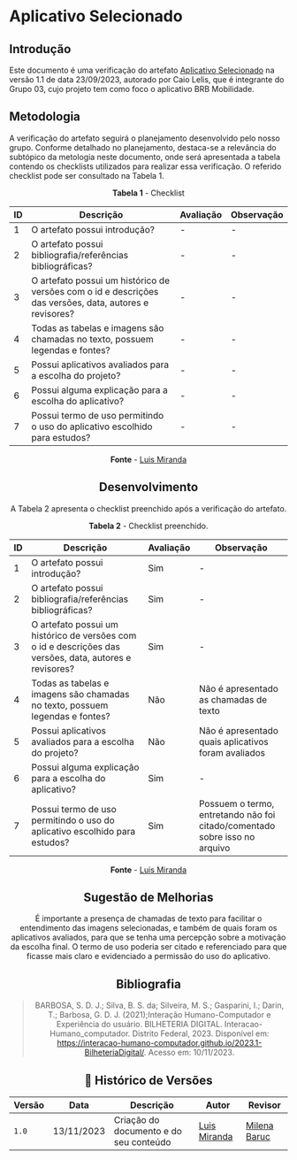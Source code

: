 # Aplicativo Selecionado

## Introdução
Este documento é uma verificação do artefato [Aplicativo Selecionado](https://github.com/Requisitos-de-Software/2023.2-BRBMobilidade/blob/main/docs/Planejamento/aplicativo-selecionado.md) na versão 1.1 de data 23/09/2023, autorado por Caio Lelis, que é integrante do Grupo 03, cujo projeto tem como foco o aplicativo BRB Mobilidade.

## Metodologia
A verificação do artefato seguirá o planejamento desenvolvido pelo nosso grupo. Conforme detalhado no planejamento, destaca-se a relevância do subtópico da metologia neste documento, onde será apresentada a tabela contendo os checklists utilizados para realizar essa verificação. O referido checklist pode ser consultado na Tabela 1.

<center>

**Tabela 1** - Checklist

| **ID** | **Descrição** | **Avaliação** | **Observação** |
|---|------------|------------|-------------|
| 1 | O artefato possui introdução? | - | - |
| 2 | O artefato possui bibliografia/referências bibliográficas? | - | - |
| 3 | O artefato possui um histórico de versões com o id e descrições das versões, data, autores e revisores? | - | - |
| 4 | Todas as tabelas e imagens são chamadas no texto, possuem legendas e fontes?|-|-|
| 5 | Possui aplicativos avaliados para a escolha do projeto?|-|-|
| 6 | Possui alguma explicação para a escolha do aplicativo? |-|-|
| 7 | Possui termo de uso permitindo o uso do aplicativo escolhido para estudos? |-|-| 

**Fonte** - [Luis Miranda](https://github.com/LuisMiranda10)

<center>

## Desenvolvimento
A Tabela 2 apresenta o checklist preenchido após a verificação do artefato.

<center>

**Tabela 2** - Checklist preenchido.

| **ID** | **Descrição** | **Avaliação** | **Observação** |
|---|------------|------------|-------------|
| 1 | O artefato possui introdução? | Sim | - |
| 2 | O artefato possui bibliografia/referências bibliográficas? | Sim | - |
| 3 | O artefato possui um histórico de versões com o id e descrições das versões, data, autores e revisores? | Sim | - |
| 4 | Todas as tabelas e imagens são chamadas no texto, possuem legendas e fontes?|Não | Não é apresentado as chamadas de texto |
| 5 | Possui aplicativos avaliados para a escolha do projeto?|Não  | Não é apresentado quais aplicativos foram avaliados |
| 6 | Possui alguma explicação para a escolha do aplicativo? |Sim   |-|
| 7 | Possui termo de uso permitindo o uso do aplicativo escolhido para estudos? |Sim | Possuem o termo, entretando não foi citado/comentado sobre isso no arquivo | 

**Fonte** - [Luis Miranda](https://github.com/LuisMiranda10)

<center>

## Sugestão de Melhorias

É importante a presença de chamadas de texto para facilitar o entendimento das imagens selecionadas, e também de quais foram os aplicativos avaliados, para que se tenha uma percepção sobre a motivação da escolha final. O termo de uso poderia ser citado e referenciado para que ficasse mais claro e evidenciado a permissão do uso do aplicativo.

## Bibliografia

> BARBOSA, S. D. J.; Silva, B. S. da; Silveira, M. S.; Gasparini, I.; Darin, T.; Barbosa, G. D. J. (2021);Interação Humano-Computador e Experiência do usuário.
> BILHETERIA DIGITAL. Interacao-Humano_computador. Distrito Federal, 2023. Disponível em: <https://interacao-humano-computador.github.io/2023.1-BilheteriaDigital/>. Acesso em: 10/11/2023.<br>

## 📑 Histórico de Versões

| Versão | Data | Descrição | Autor | Revisor |
|--------|------|------------|------|---------|
| `1.0` | 13/11/2023 | Criação do documento e do seu conteúdo |  [Luis Miranda](https://github.com/LuisMiranda10) | [Milena Baruc](https://github.com/MilenaBaruc) | 
